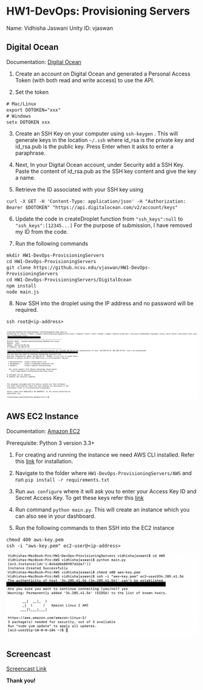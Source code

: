 # HW1-DevOps: Provisioning Servers

Name: Vidhisha Jaswani Unity ID: vjaswan

## Digital Ocean

Documentation: [Digital Ocean](https://developers.digitalocean.com/documentation/v2/)

1. Create an account on Digital Ocean and generated a Personal Access Token (with both read and write access) to use
the API.

2. Set the token
```
# Mac/Linux
export DOTOKEN="xxx"
# Windows
setx DOTOKEN xxx
```
3. Create an SSH Key on your computer using ```ssh-keygen``` . This will generate keys in the location ```~/.ssh```
where id_rsa is the private key and id_rsa.pub is the public key. Press Enter when it asks to enter a paraphrase.

4. Next, In your Digital Ocean account, under Security add a SSH Key. Paste the content of id_rsa.pub as the SSH key
content and give the key a name.

5. Retrieve the ID associated with your SSH key using

```
curl -X GET -H 'Content-Type: application/json' -H "Authorization: Bearer $DOTOKEN" "https://api.digitalocean.com/v2/account/keys"
```

6. Update the code in createDroplet function from ```"ssh_keys":null``` to  ```"ssh_keys":[12345...]```
For the purpose of submission, I have removed my ID from the code.

7. Run the following commands
```
mkdir HW1-DevOps-ProvisioningServers
cd HW1-DevOps-ProvisioningServers
git clone https://github.ncsu.edu/vjaswan/HW1-DevOps-ProvisioningServers
cd HW1-DevOps-ProvisioningServers/DigitalOcean
npm install
node main.js
```

8. Now SSH into the droplet using the IP address and no password will be required. 
```
ssh root@<ip-address>
```

![digitalocean](images/digitalocean.png)

## AWS EC2 Instance

Documentation: [Amazon EC2](https://boto3.amazonaws.com/v1/documentation/api/latest/guide/ec2-examples.html)

Prerequisite: Python 3 version 3.3+

1. For creating and running the instance we need AWS CLI installed. Refer this [link](https://boto3.amazonaws.com/v1/documentation/api/latest/guide/ec2-examples.html) for installation.

1. Navigate to the folder where ```HW1-DevOps-ProvisioningServers/AWS``` and run ``` pip install -r requirements.txt ```

2. Run ``` aws configure ``` where it will ask you to enter your Access Key ID and Secret Access Key. To get these keys refer this [link](https://boto3.amazonaws.com/v1/documentation/api/latest/guide/ec2-examples.html)

3. Run command ```python main.py```. This will create an instance which you can also see in your dashboard.

4. Run the following commands to then SSH into the EC2 instance
``` 
chmod 400 aws-key.pem
ssh -i "aws-key.pem" ec2-user@<ip-address>
```

![aws](images/aws.png)

## Screencast
[Screencast Link](https://www.youtube.com/watch?v=MIscbkusUIo)

**Thank you!**
